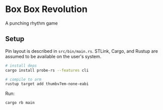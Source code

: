 # Box Box Revolution

A punching rhythm game

## Setup

Pin layout is described in `src/bin/main.rs`. STLink, Cargo, and Rustup are assumed to be available on the user's system.

```bash
# install deps
cargo install probe-rs --features cli

# compile to arm
rustup target add thumbv7em-none-eabi
```

Run:

```bash
cargo rb main
```